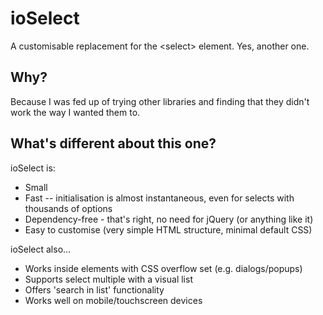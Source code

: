 # ioSelect
A customisable replacement for the &lt;select&gt; element. Yes, another one.

## Why?

Because I was fed up of trying other libraries and finding that they didn't work the way I wanted them to.

## What's different about this one?

ioSelect is:

* Small
* Fast -- initialisation is almost instantaneous, even for selects with thousands of options
* Dependency-free - that's right, no need for jQuery (or anything like it)
* Easy to customise (very simple HTML structure, minimal default CSS)

ioSelect also...

* Works inside elements with CSS overflow set (e.g. dialogs/popups)
* Supports select multiple with a visual list
* Offers 'search in list' functionality
* Works well on mobile/touchscreen devices
